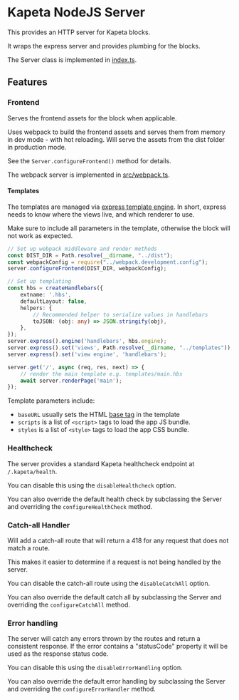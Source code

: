 # Kapeta NodeJS Server

This provides an HTTP server for Kapeta blocks.

It wraps the express server and provides plumbing for the blocks.

The Server class is implemented in [index.ts](index.ts).

## Features

### Frontend
Serves the frontend assets for the block when applicable.

Uses webpack to build the frontend assets and serves them from memory in dev mode - with hot reloading.
Will serve the assets from the dist folder in production mode.

See the ```Server.configureFrontend()``` method for details.

The webpack server is implemented in [src/webpack.ts](src/webpack.ts).

#### Templates
The templates are managed via [express template engine](https://expressjs.com/en/guide/using-template-engines.html).
In short, express needs to know where the views live, and which renderer to use.

Make sure to include all parameters in the template, otherwise the block will not work as expected.

```typescript
// Set up webpack middleware and render methods
const DIST_DIR = Path.resolve(__dirname, "../dist");
const webpackConfig = require("../webpack.development.config");
server.configureFrontend(DIST_DIR, webpackConfig);

// Set up templating
const hbs = createHandlebars({
    extname: '.hbs',
    defaultLayout: false,
    helpers: {
        // Recommended helper to serialize values in handlebars
        toJSON: (obj: any) => JSON.stringify(obj),
    },
});
server.express().engine('handlebars', hbs.engine);
server.express().set('views', Path.resolve(__dirname, "../templates"));
server.express().set('view engine', 'handlebars');

server.get('/', async (req, res, next) => {
    // render the main template e.g. templates/main.hbs
    await server.renderPage('main');
});
```

Template parameters include:

- `baseURL` usually sets the HTML [base tag](https://developer.mozilla.org/en-US/docs/Web/HTML/Element/base) in the template
- `scripts` is a list of `<script>` tags to load the app JS bundle.
- `styles` is a list of `<style>` tags to load the app CSS bundle.

### Healthcheck
The server provides a standard Kapeta healthcheck endpoint at `/.kapeta/health`.

You can disable this using the `disableHealthcheck` option.

You can also override the default health check by subclassing the Server and overriding the `configureHealthCheck` method.

### Catch-all Handler

Will add a catch-all route that will return a 418 for any request that does not match a route.

This makes it easier to determine if a request is not being handled by the server.

You can disable the catch-all route using the `disableCatchAll` option.

You can also override the default catch all by subclassing the Server and overriding the `configureCatchAll` method.

### Error handling

The server will catch any errors thrown by the routes and return a consistent response.
If the error contains a "statusCode" property it will be used as the response status code.

You can disable this using the `disableErrorHandling` option.

You can also override the default error handling by subclassing the Server and overriding the `configureErrorHandler` method.



